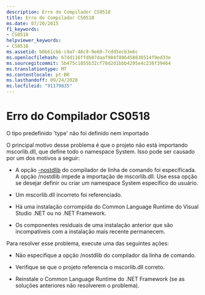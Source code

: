 ```yaml
---
description: Erro do Compilador CS0518
title: Erro do Compilador CS0518
ms.date: 07/20/2015
f1_keywords:
- CS0518
helpviewer_keywords:
- CS0518
ms.assetid: b0b61cbb-c9a7-48c9-9e60-7cdd5ecb3e6c
ms.openlocfilehash: 67dd116ffdb87daaf984f886458838514f9ed33e
ms.sourcegitcommit: 5b475c1855b32cf78d2d1bbb4295e4c236f39464
ms.translationtype: MT
ms.contentlocale: pt-BR
ms.lasthandoff: 09/24/2020
ms.locfileid: "91179835"
---
```

# <a name="compiler-error-cs0518"></a>Erro do Compilador CS0518

O tipo predefinido 'type' não foi definido nem importado  
  
 O principal motivo desse problema é que o projeto não está importando mscorlib.dll, que define todo o namespace System. Isso pode ser causado por um dos motivos a seguir:  
  
- A opção [-nostdlib](../compiler-options/nostdlib-compiler-option.md) do compilador de linha de comando foi especificada. A opção /nostdlib impede a importação de mscorlib.dll. Use essa opção se desejar definir ou criar um namespace System específico do usuário.  
  
- Um mscorlib.dll incorreto foi referenciado.  
  
- Há uma instalação corrompida do Common Language Runtime do Visual Studio .NET ou no .NET Framework.  
  
- Os componentes residuais de uma instalação anterior que são incompatíveis com a instalação mais recente permanecem.  
  
 Para resolver esse problema, execute uma das seguintes ações:  
  
- Não especifique a opção /nostdlib do compilador da linha de comando.  
  
- Verifique se que o projeto referencia o mscorlib.dll correto.  
  
- Reinstale o Common Language Runtime do .NET Framework (se as soluções anteriores não resolverem o problema).
